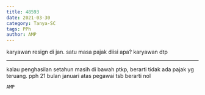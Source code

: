 ```yaml
---
title: 48593
date: 2021-03-30
category: Tanya-SC
tags: PPh
author: AMP
---
```


karyawan resign di jan. satu masa pajak diisi apa? karyawan dtp

---

kalau penghasilan setahun masih di bawah ptkp, berarti tidak ada pajak yg teruang. pph 21 bulan januari atas pegawai tsb berarti nol

`AMP`
